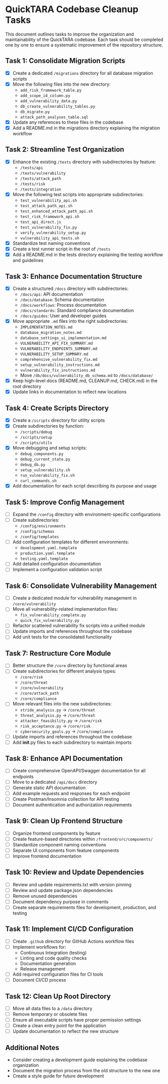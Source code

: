 # QuickTARA Codebase Cleanup Tasks

This document outlines tasks to improve the organization and maintainability of the QuickTARA codebase. Each task should be completed one by one to ensure a systematic improvement of the repository structure.

## Task 1: Consolidate Migration Scripts

- [x] Create a dedicated `/migrations` directory for all database migration scripts
- [x] Move the following files into the new directory:
  - `add_risk_framework_table.py`
  - `add_scope_id_column.py`
  - `add_vulnerability_data.py`
  - `db_create_vulnerability_tables.py`
  - `db_migrate.py`
  - `attack_path_analyses_table.sql`
- [x] Update any references to these files in the codebase
- [x] Add a README.md in the migrations directory explaining the migration workflow

## Task 2: Streamline Test Organization

- [x] Enhance the existing `/tests` directory with subdirectories by feature:
  - `/tests/api`
  - `/tests/vulnerability`
  - `/tests/attack_path`
  - `/tests/risk`
  - `/tests/integration`
- [x] Move the following test scripts into appropriate subdirectories:
  - `test_vulnerability_api.sh`
  - `test_attack_path_api.sh`
  - `test_enhanced_attack_path_api.sh`
  - `test_risk_framework_api.sh`
  - `test_api_direct.js`
  - `test_vulnerability_fix.py`
  - `verify_vulnerability_setup.py`
  - `vulnerability_api_tests.sh`
- [x] Standardize test naming conventions
- [x] Create a test runner script in the root of `/tests`
- [x] Add a README.md in the tests directory explaining the testing workflow and guidelines

## Task 3: Enhance Documentation Structure

- [x] Create a structured `/docs` directory with subdirectories:
  - `/docs/api`: API documentation
  - `/docs/database`: Schema documentation
  - `/docs/workflows`: Process documentation
  - `/docs/standards`: Standard compliance documentation
  - `/docs/guides`: User and developer guides
- [x] Move appropriate `.md` files into the right subdirectories:
  - `IMPLEMENTATION_NOTES.md`
  - `database_migration_notes.md`
  - `database_settings_ui_implementation.md`
  - `VULNERABILITY_API_FIX_SUMMARY.md`
  - `VULNERABILITY_ENDPOINTS_SUMMARY.md`
  - `VULNERABILITY_SETUP_SUMMARY.md`
  - `comprehensive_vulnerability_fix.md`
  - `setup_vulnerability_instructions.md`
  - `vulnerability_fix_instructions.md`
  - Move `/db/docs/vulnerability_db_schema.md` to `/docs/database/`
- [x] Keep high-level docs (README.md, CLEANUP.md, CHECK.md) in the root directory
- [x] Update links in documentation to reflect new locations

## Task 4: Create Scripts Directory

- [x] Create a `/scripts` directory for utility scripts
- [x] Create subdirectories by function:
  - `/scripts/debug`
  - `/scripts/setup`
  - `/scripts/utils`
- [x] Move debugging and setup scripts:
  - `debug_components.py`
  - `debug_current_state.py`
  - `debug_db.py`
  - `setup_vulnerability.sh`
  - `run_vulnerability_fix.sh`
  - `curl_commands.sh`
- [x] Add documentation for each script describing its purpose and usage

## Task 5: Improve Config Management

- [ ] Expand the `/config` directory with environment-specific configurations
- [ ] Create subdirectories:
  - `/config/environments`
  - `/config/schemas`
  - `/config/templates`
- [ ] Add configuration templates for different environments:
  - `development.yaml.template`
  - `production.yaml.template`
  - `testing.yaml.template`
- [ ] Add detailed configuration documentation
- [ ] Implement a configuration validation script

## Task 6: Consolidate Vulnerability Management

- [ ] Create a dedicated module for vulnerability management in `/core/vulnerability`
- [ ] Move all vulnerability-related implementation files:
  - `fix_vulnerability_complete.py`
  - `quick_fix_vulnerability.py`
- [ ] Refactor scattered vulnerability fix scripts into a unified module
- [ ] Update imports and references throughout the codebase
- [ ] Add unit tests for the consolidated functionality

## Task 7: Restructure Core Module

- [ ] Better structure the `/core` directory by functional areas
- [ ] Create subdirectories for different analysis types:
  - `/core/risk`
  - `/core/threat`
  - `/core/vulnerability`
  - `/core/attack_path`
  - `/core/compliance`
- [ ] Move relevant files into the new subdirectories:
  - `stride_analysis.py` → `/core/threat`
  - `threat_analysis.py` → `/core/threat`
  - `attacker_feasibility.py` → `/core/risk`
  - `risk_acceptance.py` → `/core/risk`
  - `cybersecurity_goals.py` → `/core/compliance`
- [ ] Update imports and references throughout the codebase
- [ ] Add __init__.py files to each subdirectory to maintain imports

## Task 8: Enhance API Documentation

- [ ] Create comprehensive OpenAPI/Swagger documentation for all endpoints
- [ ] Move to a dedicated `/api/docs` directory
- [ ] Generate static API documentation
- [ ] Add example requests and responses for each endpoint
- [ ] Create Postman/Insomnia collection for API testing
- [ ] Document authentication and authorization requirements

## Task 9: Clean Up Frontend Structure

- [ ] Organize frontend components by feature
- [ ] Create feature-based directories within `/frontend/src/components/`
- [ ] Standardize component naming conventions
- [ ] Separate UI components from feature components
- [ ] Improve frontend documentation

## Task 10: Review and Update Dependencies

- [ ] Review and update requirements.txt with version pinning
- [ ] Review and update package.json dependencies
- [ ] Remove unused dependencies
- [ ] Document dependency purpose in comments
- [ ] Create separate requirements files for development, production, and testing

## Task 11: Implement CI/CD Configuration

- [ ] Create `.github` directory for GitHub Actions workflow files
- [ ] Implement workflows for:
  - Continuous Integration (testing)
  - Linting and code quality checks
  - Documentation generation
  - Release management
- [ ] Add required configuration files for CI tools
- [ ] Document CI/CD process

## Task 12: Clean Up Root Directory

- [ ] Move all data files to a `/data` directory
- [ ] Remove temporary or obsolete files
- [ ] Ensure all executable scripts have proper permission settings
- [ ] Create a clean entry point for the application
- [ ] Update documentation to reflect the new structure

## Additional Notes

- Consider creating a development guide explaining the codebase organization
- Document the migration process from the old structure to the new one
- Create a style guide for future development
